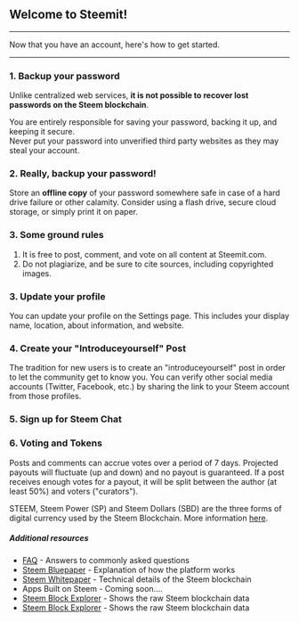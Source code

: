 <span id="disable_router_nav_history_direction_check"></span>
## Welcome to Steemit!

***

Now that you have an account, here's how to get started.

***

### 1. Backup your password

Unlike centralized web services, **it is not possible to recover lost passwords on the Steem blockchain**.

You are entirely responsible for saving your password, backing it up, and keeping it secure.  
Never put your password into unverified third party websites as they may steal your account.


### 2. Really, backup your password!

Store an **offline copy** of your password somewhere safe in case of a hard drive failure or other calamity.
Consider using a flash drive, secure cloud storage, or simply print it on paper.


### 3. Some ground rules

1. It is free to post, comment, and vote on all content at Steemit.com.
2. Do not plagiarize, and be sure to cite sources, including copyrighted images.


### 3. Update your profile

You can update your profile on the Settings page.
This includes your display name, location, about information, and website.


### 4. Create your "Introduceyourself" Post

The tradition for new users is to create an "introduceyourself" post in order
to let the community get to know you. You can verify other social media
accounts (Twitter, Facebook, etc.) by sharing the link to your Steem account
from those profiles.


### 5. Sign up for Steem Chat

<!-- A lot of users mingle and chat in [Steem.chat](https://steem.chat/). It is a
great place to meet people! -->

<!-- It's a separate account from your Steem account. Ask questions in the
[\#help](https://steem.chat/channel/help) channel. -->


### 6. Voting and Tokens

Posts and comments can accrue votes over a period of 7 days. Projected payouts
will fluctuate (up and down) and no payout is guaranteed. If a post receives
enough votes for a payout, it will be split between the author (at least 50%)
and voters ("curators").

STEEM, Steem Power (SP) and Steem Dollars (SBD) are the three forms of digital
currency used by the Steem Blockchain. More information
[here](https://steemit.com/faq.html#What_is_the_difference_between_STEEM__STEEM_Power__and_Steem_Dollars).


##### Additional resources

- [FAQ](https://steemit.com/faq.html) - Answers to commonly asked questions
- [Steem Bluepaper](https://steem.io/steem-bluepaper.pdf) - Explanation of how the platform works
- [Steem Whitepaper](https://steem.io/SteemWhitePaper.pdf) - Technical details of the Steem blockchain
-  Apps Built on Steem - Coming soon....
- [Steem Block Explorer](https://steemscan.com/account/) - Shows the raw Steem blockchain data  
- [Steem Block Explorer](https://steemdb.io/) - Shows the raw Steem blockchain data  
